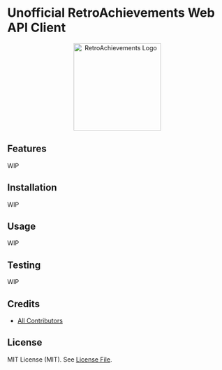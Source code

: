 # Unofficial RetroAchievements Web API Client

<p align="center" dir="auto"><a href="https://retroachievements.org" rel="nofollow"><img src="https://raw.githubusercontent.com/RetroAchievements/RAWeb/master/public/assets/images/ra-icon.webp" width="200" alt="RetroAchievements Logo" style="max-width: 100%;"></a></p>

## Features

WIP

## Installation

WIP

## Usage

WIP

## Testing

WIP

## Credits

- [All Contributors](../../contributors)

## License

MIT License (MIT). See [License File](LICENSE).
